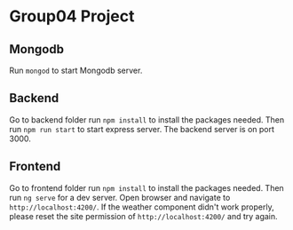 # Group04 Project

## Mongodb

Run `mongod` to start Mongodb server.
 

## Backend

Go to backend folder run `npm install` to install the packages needed. Then run `npm run start` to start express server. The backend server is on port 3000. 


## Frontend

Go to frontend folder run `npm install` to install the packages needed. Then run `ng serve` for a dev server. Open browser and navigate to `http://localhost:4200/`.
If the weather component didn't work properly, please reset the site permission of `http://localhost:4200/` and try again.

